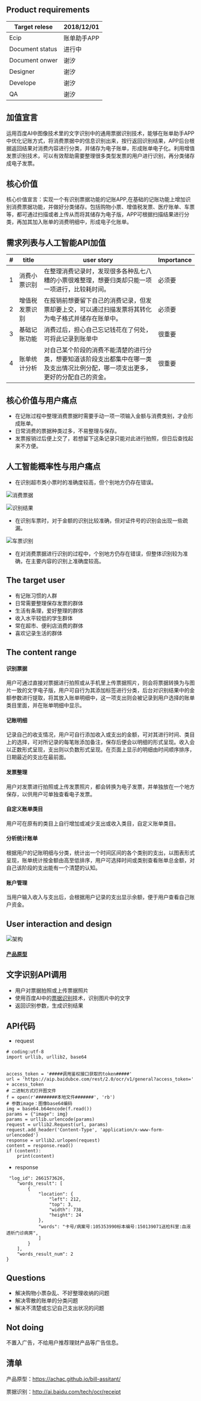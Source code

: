 ## Product requirements
Target relese     |    2018/12/01
----------------- |    -------- 
Ecip | 账单助手APP
Document status | 进行中
Document onwer | 谢汐
Designer | 谢汐
Develope | 谢汐
QA | 谢汐

## 加值宣言
运用百度AI中图像技术里的文字识别中的通用票据识别技术，能够在账单助手APP中优化记账方式，将消费票据中的信息识别出来，按行返回识别结果，APP后台根据返回结果对消费内容进行分类，并储存为电子账单，形成账单电子化。利用增值发票识别技术，可以有效帮助需要整理很多类型发票的用户进行识别，再分类储存成电子发票。

## 核心价值
核心价值宣言：实现一个有识别票据功能的记账APP,在基础的记账功能上增加识别消费票据功能，并做好分类储存。包括购物小票、增值税发票、医疗账单、车票等，都可通过扫描或者上传从而将其储存为电子版，APP可根据扫描结果进行分类，再加其加入账单的消费明细中，形成电子化账单。

## 需求列表与人工智能API加值

| # | title | user story | Importance |
--- |-------- | --------- | ---------- | 
| 1 | 消费小票识别 | 在整理消费记录时，发现很多各种乱七八糟的小票很难整理，想要归类却只能一项一项进行，比较耗时间。 | 必须要 |
| 2 | 增值税发票识别 | 在报销前想要留下自己的消费记录，但发票却要上交，可以通过扫描发票将其转化为电子格式并储存在账单中。 | 必须要 |
| 3 | 基础记账功能 | 消费过后，担心自己忘记钱花在了何处，可将此记录到账单中 | 很重要 |
| 4 | 账单统计分析 | 对自己某个阶段的消费不能清楚的进行分类，想要知道该阶段支出都集中在哪一类及支出情况比例分配，哪一项支出更多，更好的分配自己的资金。 | 很重要 |

## 核心价值与用户痛点
* 在记账过程中整理消费票据时需要手动一项一项输入金额与消费类别，才会形成账单。
* 日常消费的票据种类过多，不易整理与保存。
* 发票报销过后便上交了，若想留下这条记录只能对此进行拍照，但日后查找起来不方便。

## 人工智能概率性与用户痛点
* 在识别超市类小票时的准确度较高，但个别地方仍存在错误。

![消费票据](http://img.piaoliang.com/uploads/allimg/130912/1529215S6-0.png)

![识别结果](https://bdn.135editor.com/files/users/150/1501074/201812/pV8JXgju_43Y4.png)

* 在识别车票时，对于金额的识别比较准确，但对证件号的识别会出现一些疏漏。

![车票识别](https://bdn.135editor.com/files/users/150/1501074/201812/HuRCgfIv_BzFR.png)

* 在对消费票据进行识别的过程中，个别地方仍存在错误，但整体识别较为准确，在主要内容的识别上准确度较高。


## The target user
* 有记账习惯的人群
* 日常需要整理保存发票的群体
* 生活有条理，爱好整理的群体
* 收入水平较低的学生群体
* 常在超市、便利店消费的群体
* 喜欢记录生活的群体

## The content range
#### 识别票据
用户可通过直接对票据进行拍照或从手机里上传票据照片，则会将票据转换为与图片一致的文字电子版，用户可自行为其添加标签进行分类，后台对识别结果中的金额参数进行提取，将其放入账单明细中，这一项支出则会被记录到用户选择的账单类目里面，并在账单明细中显示。
#### 记账明细
记录自己的收支情况，用户可自行添加收入或支出的金额，可对其进行时间、类目上的选择，可对所记录的每笔账添加备注，保存后便会以明细的形式呈现。收入会以正数形式呈现，支出则以负数形式呈现。在页面上显示的明细由时间顺序排序，日期最近的支出在最前面。
#### 发票整理
用户对发票进行拍照或上传发票照片，都会转换为电子发票，并单独放在一个地方保存，以供用户可单独查看电子发票。
#### 自定义账单类目
用户可在原有的类目上自行增加或减少支出或收入类目，自定义账单类目。
#### 分析统计账单
根据用户的记账明细与分类，统计出一个时间区间的各个类别的支出，以图表形式呈现，账单统计按金额由高至低排序，用户可选择时间或类别查看账单总金额，对自己该阶段的支出能有一个清楚的认知。
#### 账户管理
当用户输入收入与支出后，会根据用户记录的支出显示余额，便于用户查看自己账户资金。

## User interaction and design 
![架构](https://bdn.135editor.com/files/users/150/1501074/201811/RvkN4f5S_Zwcc.png)
#### [产品原型](https://achac.github.io/bill-assitant/)


## 文字识别API调用
* 用户对票据拍照或上传票据照片
* 使用百度AI中的[票据识别](http://ai.baidu.com/tech/ocr/receipt)技术，识别图片中的文字
* 返回识别参数，生成识别结果

## API代码
* request

```
# coding:utf-8
import urllib, urllib2, base64


access_token = '#####调用鉴权接口获取的token#####'
url = 'https://aip.baidubce.com/rest/2.0/ocr/v1/general?access_token=' + access_token
# 二进制方式打开图文件
f = open(r'########本地文件#######', 'rb')
# 参数image：图像base64编码
img = base64.b64encode(f.read())
params = {"image": img}
params = urllib.urlencode(params)
request = urllib2.Request(url, params)
request.add_header('Content-Type', 'application/x-www-form-urlencoded')
response = urllib2.urlopen(request)
content = response.read()
if (content):
    print(content)
```

* response
```
 "log_id": 2661573626,
    "words_result": [
        {
            "location": {
                "left": 212,
                "top": 3,
                "width": 738,
                "height": 24
            },
            "words": "卡号/病案号:105353990标本编号:150139071送检科室:血液透析门诊病房",
            ]
        }
    ],
    "words_result_num": 2
}
```

## Questions
* 解决购物小票杂乱、不好整理收纳的问题
* 解决零散的账单的分类问题
* 解决不清楚或忘记自己支出状况的问题

## Not doing
不置入广告，不给用户推荐理财产品等广告信息。

## 清单
产品原型：https://achac.github.io/bill-assitant/

票据识别：http://ai.baidu.com/tech/ocr/receipt

